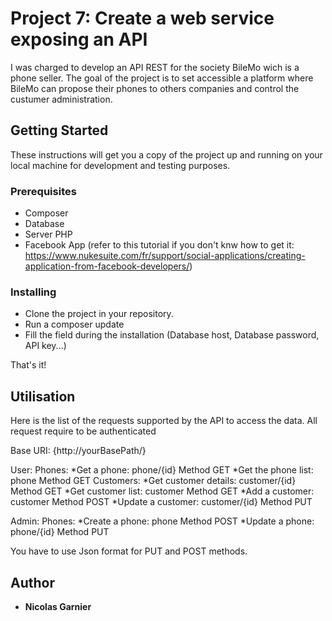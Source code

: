 # Project 7: Create a web service exposing an API

I was charged to develop an API REST for the society BileMo wich is a phone seller.
The goal of the project is to set accessible a platform where BileMo can propose their phones to others companies and control the custumer administration. 

## Getting Started

These instructions will get you a copy of the project up and running on your local machine for development and testing purposes.

### Prerequisites

* Composer
* Database
* Server PHP
* Facebook App (refer to this tutorial if you don't knw how to get it: https://www.nukesuite.com/fr/support/social-applications/creating-application-from-facebook-developers/)

### Installing

* Clone the project in your repository.
* Run a composer update
* Fill the field during the installation (Database host, Database password, API key...)

That's it!

## Utilisation

Here is the list of the requests supported by the API to access the data.
All request require to be authenticated

Base URI: {http://yourBasePath/}

User:
  Phones:
    *Get a phone: phone/{id}              Method GET
    *Get the phone list: phone            Method GET
  Customers:
    *Get customer details: customer/{id}  Method GET
    *Get customer list: customer          Method GET
    *Add a customer: customer             Method POST
    *Update a customer: customer/{id}     Method PUT

Admin:
  Phones:
    *Create a phone: phone                Method POST
    *Update a phone: phone/{id}           Method PUT

You have to use Json format for PUT and POST methods.

## Author

* **Nicolas Garnier**

